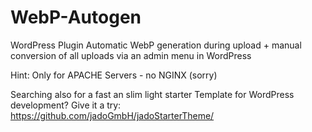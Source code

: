 # WebP-Autogen

WordPress Plugin
Automatic WebP generation during upload + manual conversion of all uploads via an admin menu in WordPress 

Hint: Only for APACHE Servers - no NGINX (sorry)

Searching also for a fast an slim light starter Template for WordPress development? Give it a try: https://github.com/jadoGmbH/jadoStarterTheme/
